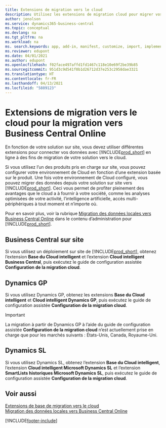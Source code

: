 ```yaml
---
title: Extensions de migration vers le cloud
description: Utilisez les extensions de migration cloud pour migrer vos données locales vers Business Central Online. Ces extensions déplacent vos données locales vers le cloud afin que vous puissiez utiliser Business Central Online avec vos données existantes.
author: jenolson
ms.service: dynamics365-business-central
ms.topic: conceptual
ms.devlang: na
ms.tgt_pltfrm: na
ms.workload: na
ms. search.keywords: app, add-in, manifest, customize, import, implement
ms.reviewer: edupont
ms.date: 04/01/2021
ms.author: edupont
ms.openlocfilehash: f02face497affd1fd1467c118e10e69f2be39b85
ms.sourcegitcommit: 951d3c9d541f0b1d26712d37e253c2958dae3321
ms.translationtype: HT
ms.contentlocale: fr-FR
ms.lasthandoff: 04/13/2021
ms.locfileid: "5889123"
---
```

# <a name="cloud-migration-extensions-for-migrating-to-business-central-online"></a>Extensions de migration vers le cloud pour la migration vers Business Central Online

En fonction de votre solution sur site, vous devez utiliser différentes extensions pour connecter vos données avec [!INCLUDE[prod_short](includes/prod_short.md)] en ligne à des fins de migration de votre solution vers le cloud.  

Si vous utilisez l’un des produits pris en charge sur site, vous pouvez configurer votre environnement de Cloud en fonction d’une extension basée sur le produit. Une fois votre environnement de Cloud configuré, vous pouvez migrer des données depuis votre solution sur site vers [!INCLUDE[prod_short](includes/prod_short.md)]. Ceci vous permet de profiter pleinement des avantages que le cloud a à fournir à votre société, comme les analyses optimisées de votre activité, l’intelligence artificielle, accès multi-périphériques à tout moment et n’importe où.  

Pour en savoir plus, voir la rubrique [Migration des données locales vers Business Central Online](/dynamics365/business-central/dev-itpro/administration/migrate-data) dans le contenu d’administration pour [!INCLUDE[prod_short](includes/prod_short.md)].  

## <a name="business-central-on-premises"></a>Business Central sur site

Si vous utilisez un déploiement sur site de [!INCLUDE[prod_short](includes/prod_short.md)], obtenez l’extension **Base du Cloud intelligent** et l’extension **Cloud intelligent Business Central**, puis exécutez le guide de configuration assistée **Configuration de la migration cloud**.  

## <a name="dynamics-gp"></a>Dynamics GP

Si vous utilisez Dynamics GP, obtenez les extensions **Base du Cloud intelligent** et **Cloud intelligent Dynamics GP**, puis exécutez le guide de configuration assistée **Configuration de la migration cloud**.  

> [!IMPORTANT]
> La migration à partir de Dynamics GP à l’aide du guide de configuration assistée **Configuration de la migration cloud** n’est actuellement prise en charge que pour les marchés suivants : États-Unis, Canada, Royaume-Uni.

## <a name="dynamics-sl"></a>Dynamics SL

Si vous utilisez Dynamics SL, obtenez l’extension **Base du Cloud intelligent**, l’extension **Cloud intelligent Microsoft Dynamics SL** et l’extension **SmartLists historiques Microsoft Dynamics SL**, puis exécutez le guide de configuration assistée **Configuration de la migration cloud**.  

## <a name="see-also"></a>Voir aussi

[Extensions de base de migration vers le cloud](ui-extensions-intelligent-cloud.md)  
[Migration des données locales vers Business Central Online](/dynamics365/business-central/dev-itpro/administration/migrate-data)  

[!INCLUDE[footer-include](includes/footer-banner.md)]